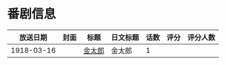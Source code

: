 # 番剧信息

|放送日期|封面|标题|日文标题|话数|评分|评分人数|
|---|---|---|---|---|---|---|
|1918-03-16||[金太郎](https://bangumi.tv/subject/258922)|金太郎|1|||

